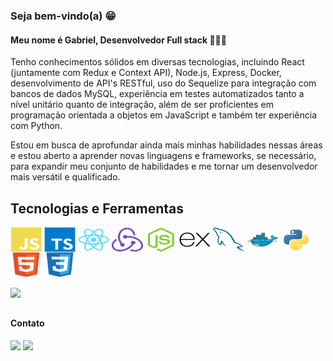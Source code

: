 ### Seja bem-vindo(a) 😁
#### Meu nome é Gabriel, Desenvolvedor Full stack 👩🏻‍💻

Tenho conhecimentos sólidos em diversas tecnologias, incluindo React (juntamente com Redux e Context API), Node.js, Express, Docker, desenvolvimento de API's RESTful, uso do Sequelize para integração com bancos de dados MySQL, experiência em testes automatizados tanto a nível unitário quanto de integração, além de ser proficientes em programação orientada a objetos em JavaScript e também ter experiência com Python.

Estou em busca de aprofundar ainda mais minhas habilidades nessas áreas e estou aberto a aprender novas linguagens e frameworks, se necessário, para expandir meu conjunto de habilidades e me tornar um desenvolvedor mais versátil e qualificado.


## Tecnologias e Ferramentas
<div style="display: inline_block">
  <img align="center" alt="js" height="40" width="50" src="https://raw.githubusercontent.com/devicons/devicon/master/icons/javascript/javascript-plain.svg" title="JavaScript">
  <img align="center" alt="ts" height="40" width="50" src="https://raw.githubusercontent.com/devicons/devicon/master/icons/typescript/typescript-original.svg" title="TypeScript">
  <img align="center" alt="react" height="40" width="50" src="https://raw.githubusercontent.com/devicons/devicon/master/icons/react/react-original.svg" title="React">
  <img align="center" alt="redux" height="40" width="50" src="https://raw.githubusercontent.com/devicons/devicon/master/icons/redux/redux-original.svg" title="Redux">
  <img align="center" alt="node" height="40" width="50" src="https://raw.githubusercontent.com/devicons/devicon/master/icons/nodejs/nodejs-original.svg" title="NodeJs">
  <img align="center" alt="express" height="40" width="50" src="https://raw.githubusercontent.com/devicons/devicon/master/icons/express/express-original.svg" title="ExpressJs">
  <img align="center" alt="mysql" height="40" width="50" src="https://raw.githubusercontent.com/devicons/devicon/master/icons/mysql/mysql-original.svg" title="MySQL">
  <img align="center" alt="docker" height="40" width="50" src="https://raw.githubusercontent.com/devicons/devicon/master/icons/docker/docker-original.svg" title="Docker">  
  <img align="center" alt="python" height="40" width="50" src="https://raw.githubusercontent.com/devicons/devicon/master/icons/python/python-original.svg" title="Python">  
  <img align="center" alt="HTML" height="40" width="50" src="https://raw.githubusercontent.com/devicons/devicon/master/icons/html5/html5-original.svg" title="HTML">
  <img align="center" alt="CSS" height="40" width="50" src="https://raw.githubusercontent.com/devicons/devicon/master/icons/css3/css3-original.svg" title="CSS">  
</div>

<div>
  <br>
  <a href="https://github.com/gkfreitas">
  <img height="165em" src="https://github-readme-stats.vercel.app/api/top-langs/?username=gkfreitas&layout=compact&theme=dracula"/>
  </a>
</div>

  ##
  
 #### Contato
 
 
 <div> 
  <a href="https://www.linkedin.com/in/gkfreitas" target="_blank"><img src="https://img.shields.io/badge/-LinkedIn-%230077B5?style=for-the-badge&logo=linkedin&logoColor=white" target="_blank"></a> 
  <a href="mailto:gabrielkelvinfreitas@gmail.com"><img src="https://img.shields.io/badge/-Gmail-%23333?style=for-the-badge&logo=gmail&logoColor=white" target="_blank"></a> 
</div>